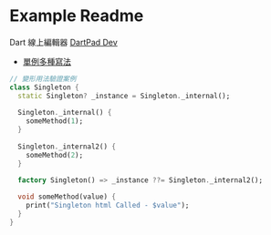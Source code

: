 # Example Readme

Dart 線上編輯器 [DartPad Dev](https://dartpad.dev/)



- [單例多種寫法](https://medium.com/flutterworld/flutter-dart-design-pattern-singleton-c63be89c0b75)


```dart
// 變形用法驗證案例
class Singleton {
  static Singleton? _instance = Singleton._internal();
  
  Singleton._internal() {
    someMethod(1);
  }
  
  Singleton._internal2() {
    someMethod(2);
  }
  
  factory Singleton() => _instance ??= Singleton._internal2();

  void someMethod(value) {
    print("Singleton html Called - $value");
  }
}
```
